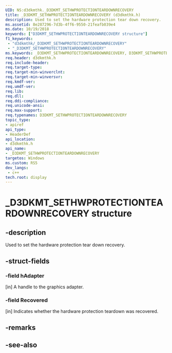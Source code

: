 ```yaml
---
UID: NS:d3dkmthk._D3DKMT_SETHWPROTECTIONTEARDOWNRECOVERY
title: _D3DKMT_SETHWPROTECTIONTEARDOWNRECOVERY (d3dkmthk.h)
description: Used to set the hardware protection tear down recovery.
ms.assetid: 8e287296-7d3b-4ff6-9550-21feafb039e4
ms.date: 10/19/2018
keywords: ["D3DKMT_SETHWPROTECTIONTEARDOWNRECOVERY structure"]
f1_keywords:
 - "d3dkmthk/_D3DKMT_SETHWPROTECTIONTEARDOWNRECOVERY"
 - "_D3DKMT_SETHWPROTECTIONTEARDOWNRECOVERY"
ms.keywords: _D3DKMT_SETHWPROTECTIONTEARDOWNRECOVERY, D3DKMT_SETHWPROTECTIONTEARDOWNRECOVERY, 
req.header: d3dkmthk.h
req.include-header:
req.target-type:
req.target-min-winverclnt:
req.target-min-winversvr:
req.kmdf-ver:
req.umdf-ver:
req.lib:
req.dll:
req.ddi-compliance:
req.unicode-ansi:
req.max-support:
req.typenames: D3DKMT_SETHWPROTECTIONTEARDOWNRECOVERY
topic_type: 
- apiref
api_type: 
- HeaderDef
api_location: 
- d3dkmthk.h
api_name: 
- _D3DKMT_SETHWPROTECTIONTEARDOWNRECOVERY
targetos: Windows
ms.custom: RS5
dev_langs:
 - c++
tech.root: display
---
```


# _D3DKMT_SETHWPROTECTIONTEARDOWNRECOVERY structure

## -description

Used to set the hardware protection tear down recovery.

## -struct-fields

### -field hAdapter

[in] A handle to the graphics adapter.

### -field Recovered
 
[in] Indicates whether the hardware protection teardown was recovered.

## -remarks

## -see-also

